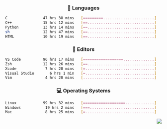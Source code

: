 <!--
<p align="center">
  <img height="50" src="https://cdn.simpleicons.org/c/81c8be" title="clang" alt="clang">
  <img height="50" src="https://cdn.simpleicons.org/c++/81c8be" title="cpp" alt="cpp">
  <img height="50" src="https://cdn.simpleicons.org/arm/81c8be" title="arm" alt="arm">
  <img height="50" src="https://cdn.simpleicons.org/stmicroelectronics/81c8be" title="stmicroelectronics" alt="stmicroelectronics">
  <img height="50" src="https://cdn.simpleicons.org/raspberrypi/81c8be" title="raspberrypi" alt="raspberrypi">
  <img height="50" src="https://cdn.simpleicons.org/cmake/81c8be" title="cmake" alt="cmake">
  <img height="50" src="https://cdn.simpleicons.org/gnubash/81c8be" title="gnubash" alt="gnubash">
</p>
-->

<!--START_SECTION:wakatime_gen-->
<div align="center">

### :hammer: Languages

```sh
C                47 hrs 38 mins   [=========.......................]    37.52%
C++              15 hrs 12 mins   [==..............................]    11.98%
Python           13 hrs 14 mins   [==..............................]    10.43%
sh               12 hrs 47 mins   [==..............................]    10.07%
HTML             10 hrs 19 mins   [==..............................]     8.13%
```

</div>

<div align="center">

### :floppy_disk: Editors

```sh
VS Code          96 hrs 17 mins   [==================..............]    75.82%
Zsh              12 hrs 26 mins   [==..............................]     9.79%
Xcode             7 hrs 20 mins   [=...............................]     5.78%
Visual Studio       6 hrs 1 min   [=...............................]     4.74%
Vim               4 hrs 20 mins   [................................]     3.42%
```

</div>

<div align="center">

### :computer: Operating Systems

```sh
Linux            99 hrs 32 mins   [===================.............]    78.37%
Windows           19 hrs 2 mins   [===.............................]    14.99%
Mac               8 hrs 25 mins   [=...............................]     6.63%
```

</div>


<!--END_SECTION:wakatime_gen-->

<div align="right">

[![](https://komarev.com/ghpvc/?username=luswdev&color=283044&style=for-the-badge&label=visiters)](https://github.com/luswdev)

</div>
